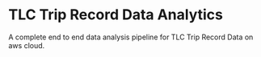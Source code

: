 # TLC Trip Record Data Analytics

A complete end to end data analysis pipeline for TLC Trip Record Data on aws cloud. 

